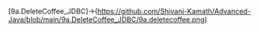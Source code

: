 [9a.DeleteCoffee_JDBC]->(https://github.com/Shivani-Kamath/Advanced-Java/blob/main/9a.DeleteCoffee_JDBC/9a.deletecoffee.png)
